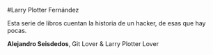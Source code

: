 #Larry Plotter Fernández

Esta serie de libros cuentan la historia de un hacker, de esas que hay pocas.

**Alejandro Seisdedos**, Git Lover & Larry Plotter Lover

